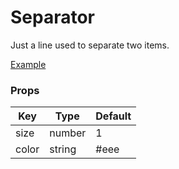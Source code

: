 # Separator

Just a line used to separate two items.

[Example](https://github.com/ThakurBallary/react-native-btr-demo/tree/main/src/Components/Separator.tsx)

### Props
Key | Type | Default
----|----|----
size | number | 1 
color | string | #eee 

